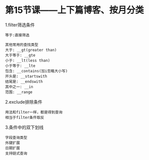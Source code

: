 # 第15节课——上下篇博客、按月分类

1.filter筛选条件
    
    等于:直接筛选
    
    其他常用的查找类型
    大于: __gt(greater than)
    大于等于: __gte
    小于: __lt(less than)
    小于等于: __lte
    包含: __contains(加i忽略大小写)
    开头是: __startswith
    结尾是: __endswith
    其中之一: __in
    范围: __range
    
2.exclude排除条件

    用法和filter一样，都是得到查询
    相当于filter条件取反
    
3.条件中的双下划线

    字段查询类型
    外键扩展
    日期扩展
    支持链式查询  